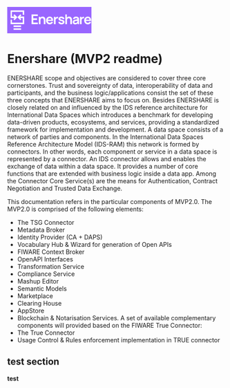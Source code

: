 ![Enershare ](images/logo_Enershare.png)
# Enershare (MVP2 readme)
ENERSHARE scope and objectives are considered to cover three core cornerstones. Trust and sovereignty of data, interoperability of data and participants, and the business logic/applications consist the set of these three concepts that ENERSHARE aims to focus on. Besides ENERSHARE is closely related on and influenced by the IDS reference architecture for International Data Spaces which introduces a benchmark for developing data-driven products, ecosystems, and services, providing a standardized framework for implementation and development. A data space consists of a network of parties and components. In the International Data Spaces Reference Architecture Model (IDS-RAM) this network is formed by connectors. In other words, each component or service in a data space is represented by a connector. An IDS connector allows and enables the exchange of data within a data space. It provides a number of core functions that are extended with business logic inside a data app. Among the Connector Core Service(s) are the means for Authentication, Contract Negotiation and Trusted Data Exchange. 

This documentation refers in the particular components of MVP2.0. The MVP2.0 is comprised of the following elements:
- The TSG Connector
- Metadata Broker
- Identity Provider (CA + DAPS)
- Vocabulary Hub & Wizard for generation of Open APIs
- FIWARE Context Broker
- OpenAPI Interfaces
- Transformation Service
- Compliance Service
- Mashup Editor
- Semantic Models
- Marketplace
- Clearing House
- AppStore
- Blockchain & Notarisation Services.
A set of available complementary components will provided based on the FIWARE True Connector:
- The True Connector
- Usage Control & Rules enforcement implementation in TRUE connector

##  test section
**test**
